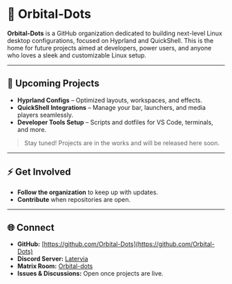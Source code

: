 # 🚀 Orbital-Dots

**Orbital-Dots** is a GitHub organization dedicated to building next-level Linux desktop configurations, focused on Hyprland and QuickShell. This is the home for future projects aimed at developers, power users, and anyone who loves a sleek and customizable Linux setup.

---

## 🌟 Upcoming Projects

- **Hyprland Configs** – Optimized layouts, workspaces, and effects.  
- **QuickShell Integrations** – Manage your bar, launchers, and media players seamlessly.  
- **Developer Tools Setup** – Scripts and dotfiles for VS Code, terminals, and more.  

> Stay tuned! Projects are in the works and will be released here soon.

---

## ⚡ Get Involved

- **Follow the organization** to keep up with updates.  
- **Contribute** when repositories are open.  

---

## 🌐 Connect

- **GitHub:** [https://github.com/Orbital-Dots](https://github.com/Orbital-Dots)
- **Discord Server:** [Latervia](https://discord.gg/eXkGrcvdsV)
- **Matrix Room:** [Orbital-dots](https://matrix.to/#/!UbOrolcFkiBpBotzxh:matrix.org?via=matrix.org)
- **Issues & Discussions:** Open once projects are live.
